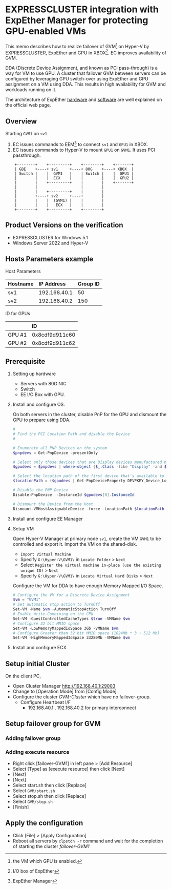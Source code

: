 # EXPRESSCLUSTER integration with ExpEther Manager for protecting GPU-enabled VMs

This memo describes how to realize failover of GVM[^1] on Hyper-V by EXPRESSCLUSTER, ExpEther and GPU in XBOX[^2].
EC improves availability of GVM.

DDA (Discrete Device Assignment, and known as PCI pass-through) is a way for VM to use GPU. A cluster that failover GVM between servers can be configured by leveraging GPU switch-over using ExpEther and GPU assignment on a VM using DDA. This results in high availability for GVM and workloads running on it.

The architecture of ExpEther [hardware](https://expether.org/technology.html#page1) and [software](https://expether.org/technology.html#page4) are well explained on the official web page.

## Overview

Starting `GVM1` on `sv1`

1. EC issues commands to EEM[^3] to connect `sv1` and `GPU1` in XBOX.
2. EC issues commands to Hyper-V to mount `GPU1` on `GVM1`. It uses PCI passthrough.

[^1]: the VM which GPU is enabled.
[^2]: I/O box of ExpEther
[^3]: ExpEther Manager

```
    +--------+    +---------+    +--------+    +-------+
    | GBE    +----+ sv1     +----+ 80G    +----+ XBOX  |
    | Switch |    |  GVM1   |    | Switch |    |  GPU1 |
    |        |    |  ECX    |    |        |    |  GPU2 |
    |        |    +---------+    |        |    +-------+
    |        |                   |        |
    |        |    +---------+    |        |
    |        +----+ sv2     +----+        |
    |        |    |  (GVM1) |    |        |
    |        |    |   ECX   |    |        |
    +--------+    +---------+    +--------+
```

## Product Versions on the verification

- EXPRESSCLUSTER for Windows 5.1
- Windows Server 2022 and Hyper-V

## Hosts Parameters example

Host Parameters

| Hostname | IP Address   | Group ID |
|:---      |:---          |:---      |
| sv1      | 192.168.40.1 | 50       |
| sv2      | 192.168.40.2 | 150      |

ID for GPUs

|        | ID             |
|---     |:---            |
| GPU #1 | 0x8cdf9d911c60 |
| GPU #2 | 0x8cdf9d911c62 |

## Prerequisite

1. Setting up hardware

    - Servers with 80G NIC
    - Switch
    - EE I/O Box with GPU.

2. Install and configure OS.

   On both servers in the cluster, disable PnP for the GPU and dismount the GPU to prepare using DDA.

   ```powershell
   #
   # Find the PCI Location Path and disable the Device
   #
   
   # Enumerate all PNP Devices on the system
   $pnpdevs = Get-PnpDevice -presentOnly
   
   # Select only those devices that are Display devices manufactured by NVIDIA for example
   $gpudevs = $pnpdevs | where-object {$_.Class -like "Display" -and $_.Manufacturer -like "NVIDIA"}
   
   # Select the location path of the first device that's available to be dismounted by the host.
   $locationPath = ($gpudevs | Get-PnpDeviceProperty DEVPKEY_Device_LocationPaths).data[0]
   
   # Disable the PNP Device
   Disable-PnpDevice  -InstanceId $gpudevs[0].InstanceId
   
   # Dismount the Device from the Host
   Dismount-VMHostAssignableDevice -force -LocationPath $locationPath
   ```

3. Install and configure EE Manager

4. Setup VM

   Open Hyper-V Manager at primary node `sv1`, create the VM `GVM1` to be controlled and export it. Import the VM on the shared-disk.

   - `Import Virtual Machine`
   - Specify `G:\Hyper-V\GVM1\` in `Locate Folder` > `Next`
   - Select `Register the virtual machine in-place (use the existing unique ID)` > `Next`
   - Specify `G:\Hyper-V\GVM1\` in `Locate Virtual Hard Disks` > `Next`

   Configure the VM for DDA to have enough Memory Mapped I/O Space.

   ```powershell
   # Configure the VM for a Discrete Device Assignment
   $vm = "GVM1"
   # Set automatic stop action to TurnOff
   Set-VM -Name $vm -AutomaticStopAction TurnOff
   # Enable Write-Combining on the CPU
   Set-VM -GuestControlledCacheTypes $true -VMName $vm
   # Configure 32 bit MMIO space
   Set-VM -LowMemoryMappedIoSpace 3Gb -VMName $vm
   # Configure Greater than 32 bit MMIO space (1024Mb * 3 + 512 Mb)
   Set-VM -HighMemoryMappedIoSpace 33280Mb -VMName $vm
   ```

5. Install and configure ECX

## Setup initial Cluster

On the client PC,

- Open Cluster Manager <http://192.168.40.1:29003>
- Change to [Operation Mode] from [Config Mode]
- Configure the cluster *GVM-Cluster* which have no failover-group.
  - Configure Heartbeat I/F
    - 192.168.40.1 , 192.168.40.2 for primary interconnect

## Setup failover group for GVM

### Adding failover group

### Adding execute resource

- Right click [failover-GVM1] in left pane > [Add Resource]
- Select [Type] as [execute resource] then click [Next]
- [Next]
- [Next]
- Select start.sh then click [Replace]
- Select `GVM/start.sh`
- Select stop.sh then click [Replace]
- Select `GVM/stop.sh`
- [Finish]

## Apply the configuration

- Click [File] > [Apply Configuration]
- Reboot all servers by `clpstdn -r` command and wait for the completion of starting the cluster *failover-GVM1*
